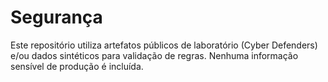 # Segurança

Este repositório utiliza artefatos públicos de laboratório (Cyber Defenders) e/ou dados sintéticos para validação de regras.
Nenhuma informação sensível de produção é incluída.
